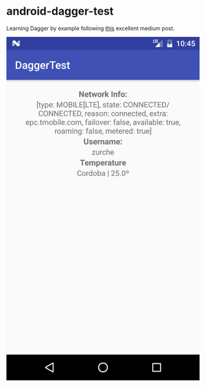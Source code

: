 # android-dagger-test
Learning Dagger by example following [this](https://medium.com/di-101/di-101-part-1-81896c2858a0#.69goonfv9) excellent medium post.

<p align="center">
  <img src="https://github.com/zurche/android-dagger-test/blob/master/img/device-2016-12-28-104510.png" alt="Example Widget"/>
</p>
